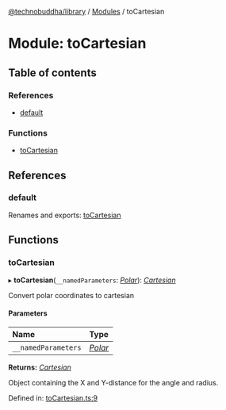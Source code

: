 [@technobuddha/library](../../README.md) / [Modules](../Modules.md) / toCartesian

# Module: toCartesian

## Table of contents

### References

- [default](tocartesian.md#default)

### Functions

- [toCartesian](tocartesian.md#tocartesian)

## References

### default

Renames and exports: [toCartesian](tocartesian.md#tocartesian)

## Functions

### toCartesian

▸ **toCartesian**(`__namedParameters`: [*Polar*](coordinates.md#polar)): [*Cartesian*](coordinates.md#cartesian)

Convert polar coordinates to cartesian

#### Parameters

| Name | Type |
| :------ | :------ |
| `__namedParameters` | [*Polar*](coordinates.md#polar) |

**Returns:** [*Cartesian*](coordinates.md#cartesian)

Object containing the X and Y-distance for the angle and radius.

Defined in: [toCartesian.ts:9](../../src/toCartesian.ts#L9)
